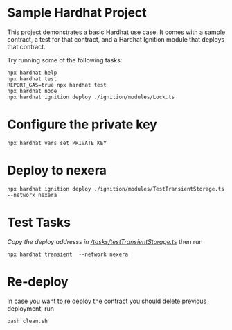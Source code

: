 # Sample Hardhat Project

This project demonstrates a basic Hardhat use case. It comes with a sample contract, a test for that contract, and a Hardhat Ignition module that deploys that contract.

Try running some of the following tasks:

```shell
npx hardhat help
npx hardhat test
REPORT_GAS=true npx hardhat test
npx hardhat node
npx hardhat ignition deploy ./ignition/modules/Lock.ts
```

# Configure the private key

```shell
npx hardhat vars set PRIVATE_KEY 
```

# Deploy to nexera

```shell
npx hardhat ignition deploy ./ignition/modules/TestTransientStorage.ts --network nexera
```

# Test Tasks

*Copy the deploy addresss in [/tasks/testTransientStorage.ts](./tasks/testTransientStorage.ts)* then run

```shell
npx hardhat transient  --network nexera
```


# Re-deploy
In case you want to re deploy the contract you should delete previous deployment, run

```shell
bash clean.sh
```